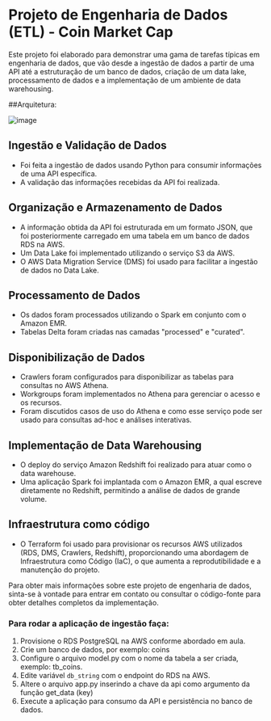 # Projeto de Engenharia de Dados (ETL) - Coin Market Cap

Este projeto foi elaborado para demonstrar uma gama de tarefas típicas em engenharia de dados, que vão desde a ingestão de dados a partir de uma API até a estruturação de um banco de dados, criação de um data lake, processamento de dados e a implementação de um ambiente de data warehousing.

##Arquitetura:

![image](https://github.com/victorthecreative/ETL---Coin-Market-Cap/assets/50841013/429a4e0e-b3ba-4a60-8519-b5d99183623f)

## Ingestão e Validação de Dados

- Foi feita a ingestão de dados usando Python para consumir informações de uma API específica.
- A validação das informações recebidas da API foi realizada.

## Organização e Armazenamento de Dados

- A informação obtida da API foi estruturada em um formato JSON, que foi posteriormente carregado em uma tabela em um banco de dados RDS na AWS.
- Um Data Lake foi implementado utilizando o serviço S3 da AWS.
- O AWS Data Migration Service (DMS) foi usado para facilitar a ingestão de dados no Data Lake.

## Processamento de Dados

- Os dados foram processados utilizando o Spark em conjunto com o Amazon EMR.
- Tabelas Delta foram criadas nas camadas "processed" e "curated".

## Disponibilização de Dados

- Crawlers foram configurados para disponibilizar as tabelas para consultas no AWS Athena.
- Workgroups foram implementados no Athena para gerenciar o acesso e os recursos.
- Foram discutidos casos de uso do Athena e como esse serviço pode ser usado para consultas ad-hoc e análises interativas.

## Implementação de Data Warehousing

- O deploy do serviço Amazon Redshift foi realizado para atuar como o data warehouse.
- Uma aplicação Spark foi implantada com o Amazon EMR, a qual escreve diretamente no Redshift, permitindo a análise de dados de grande volume.

## Infraestrutura como código

- O Terraform foi usado para provisionar os recursos AWS utilizados (RDS, DMS, Crawlers, Redshift), proporcionando uma abordagem de Infraestrutura como Código (IaC), o que aumenta a reprodutibilidade e a manutenção do projeto.

Para obter mais informações sobre este projeto de engenharia de dados, sinta-se à vontade para entrar em contato ou consultar o código-fonte para obter detalhes completos da implementação.

### Para rodar a aplicação de ingestão faça:

1. Provisione o RDS PostgreSQL na AWS conforme abordado em aula.
2. Crie um banco de dados, por exemplo: coins
3. Configure o arquivo model.py com o nome da tabela a ser criada, exemplo: tb_coins.
4. Edite variável `db_string` com o endpoint do RDS na AWS.
5. Altere o arquivo app.py inserindo a chave da api como argumento da função get_data (key)
6. Execute a aplicação para consumo da API e persistência no banco de dados.
